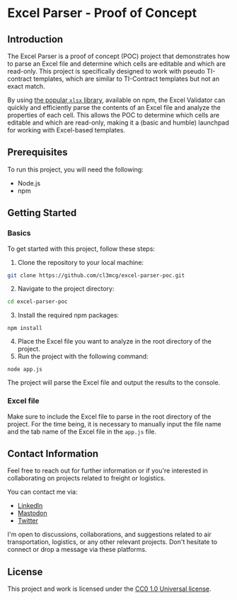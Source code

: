 # Excel Parser - Proof of Concept

## Introduction

The Excel Parser is a proof of concept (POC) project that demonstrates how to parse an Excel file and determine which cells are editable and which are read-only. This project is specifically designed to work with pseudo TI-contract templates, which are similar to TI-Contract templates but not an exact match.

By using [the popular `xlsx` library](https://www.npmjs.com/package/xlsx), available on npm, the Excel Validator can quickly and efficiently parse the contents of an Excel file and analyze the properties of each cell. This allows the POC to determine which cells are editable and which are read-only, making it a (basic and humble) launchpad for working with Excel-based templates.

## Prerequisites

To run this project, you will need the following:

- Node.js
- npm

## Getting Started

### Basics

To get started with this project, follow these steps:

1. Clone the repository to your local machine:

```bash
git clone https://github.com/cl3mcg/excel-parser-poc.git
```

2. Navigate to the project directory:

```bash
cd excel-parser-poc
```

3. Install the required npm packages:

```
npm install
```

4. Place the Excel file you want to analyze in the root directory of the project.
5. Run the project with the following command:

```
node app.js
```

The project will parse the Excel file and output the results to the console.

### Excel file

Make sure to include the Excel file to parse in the root directory of the project.
For the time being, it is necessary to manually input the file name and the tab name of the Excel file in the `app.js` file.

## Contact Information

Feel free to reach out for further information or if you're interested in collaborating on projects related to freight or logistics.

You can contact me via:

- [LinkedIn](https://www.linkedin.com/in/cl3mcg/?locale=en_US)
- [Mastodon](https://fosstodon.org/@cl3mcg)
- [Twitter](https://twitter.com/cl3mcg)

I'm open to discussions, collaborations, and suggestions related to air transportation, logistics, or any other relevant projects. Don't hesitate to connect or drop a message via these platforms.

## License

This project and work is licensed under the [CC0 1.0 Universal license](https://creativecommons.org/publicdomain/zero/1.0/).
